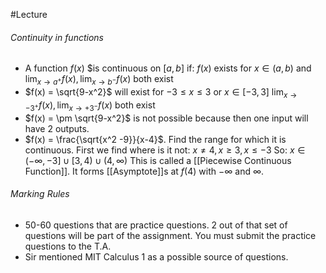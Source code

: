 #Lecture
###### Continuity in functions
- A function $f(x)$ $is continuous on $[a,b]$ if:
  $f(x)$ exists for $x \in (a,b)$
  and $\lim_{x\to a^+}f(x), \lim_{x\to b^-}f(x)$ both exist
- $f(x) = \sqrt{9-x^2}$ will exist for $-3 \leq x \leq 3$ or $x \in [-3,3]$
  $\lim_{x\to -3^+}f(x), \lim_{x\to +3^-}f(x)$ both exist
- $f(x) = \pm \sqrt{9-x^2}$ is not possible because then one input will have 2 outputs.
- $f(x) = \frac{\sqrt{x^2 -9}}{x-4}$. Find the range for which it is continuous.
  First we find where is it not: $x \neq 4, x \geq 3, x \leq -3$ 
  So: $x \in (-\infty, -3] \cup [3, 4) \cup (4,\infty)$
  This is called a [[Piecewise Continuous Function]].
  It forms [[Asymptote]]s at $f(4)$ with $-\infty$ and $\infty$.  
###### Marking Rules
- $50$-$60$ questions that are practice questions. 2 out of that set of questions will be part of the assignment. You must submit the practice questions to the T.A. 
- Sir mentioned MIT Calculus 1 as a possible source of questions. 